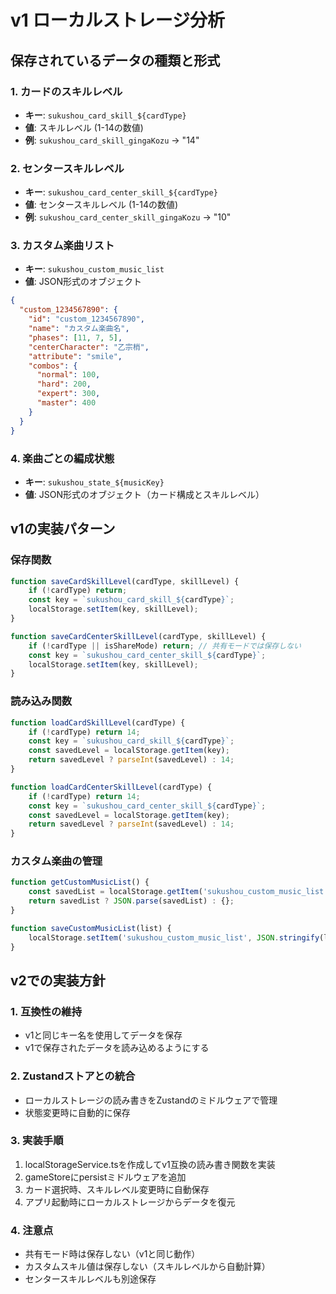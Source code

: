 # v1 ローカルストレージ分析

## 保存されているデータの種類と形式

### 1. カードのスキルレベル
- **キー**: `sukushou_card_skill_${cardType}`
- **値**: スキルレベル (1-14の数値)
- **例**: `sukushou_card_skill_gingaKozu` → "14"

### 2. センタースキルレベル
- **キー**: `sukushou_card_center_skill_${cardType}`
- **値**: センタースキルレベル (1-14の数値)
- **例**: `sukushou_card_center_skill_gingaKozu` → "10"

### 3. カスタム楽曲リスト
- **キー**: `sukushou_custom_music_list`
- **値**: JSON形式のオブジェクト
```json
{
  "custom_1234567890": {
    "id": "custom_1234567890",
    "name": "カスタム楽曲名",
    "phases": [11, 7, 5],
    "centerCharacter": "乙宗梢",
    "attribute": "smile",
    "combos": {
      "normal": 100,
      "hard": 200,
      "expert": 300,
      "master": 400
    }
  }
}
```

### 4. 楽曲ごとの編成状態
- **キー**: `sukushou_state_${musicKey}`
- **値**: JSON形式のオブジェクト（カード構成とスキルレベル）

## v1の実装パターン

### 保存関数
```javascript
function saveCardSkillLevel(cardType, skillLevel) {
    if (!cardType) return;
    const key = `sukushou_card_skill_${cardType}`;
    localStorage.setItem(key, skillLevel);
}

function saveCardCenterSkillLevel(cardType, skillLevel) {
    if (!cardType || isShareMode) return; // 共有モードでは保存しない
    const key = `sukushou_card_center_skill_${cardType}`;
    localStorage.setItem(key, skillLevel);
}
```

### 読み込み関数
```javascript
function loadCardSkillLevel(cardType) {
    if (!cardType) return 14;
    const key = `sukushou_card_skill_${cardType}`;
    const savedLevel = localStorage.getItem(key);
    return savedLevel ? parseInt(savedLevel) : 14;
}

function loadCardCenterSkillLevel(cardType) {
    if (!cardType) return 14;
    const key = `sukushou_card_center_skill_${cardType}`;
    const savedLevel = localStorage.getItem(key);
    return savedLevel ? parseInt(savedLevel) : 14;
}
```

### カスタム楽曲の管理
```javascript
function getCustomMusicList() {
    const savedList = localStorage.getItem('sukushou_custom_music_list');
    return savedList ? JSON.parse(savedList) : {};
}

function saveCustomMusicList(list) {
    localStorage.setItem('sukushou_custom_music_list', JSON.stringify(list));
}
```

## v2での実装方針

### 1. 互換性の維持
- v1と同じキー名を使用してデータを保存
- v1で保存されたデータを読み込めるようにする

### 2. Zustandストアとの統合
- ローカルストレージの読み書きをZustandのミドルウェアで管理
- 状態変更時に自動的に保存

### 3. 実装手順
1. localStorageService.tsを作成してv1互換の読み書き関数を実装
2. gameStoreにpersistミドルウェアを追加
3. カード選択時、スキルレベル変更時に自動保存
4. アプリ起動時にローカルストレージからデータを復元

### 4. 注意点
- 共有モード時は保存しない（v1と同じ動作）
- カスタムスキル値は保存しない（スキルレベルから自動計算）
- センタースキルレベルも別途保存